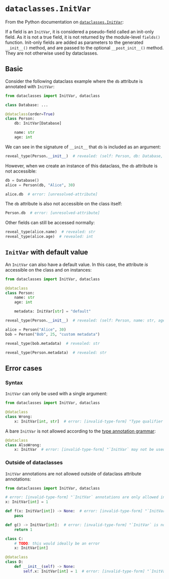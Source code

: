# `dataclasses.InitVar`

From the Python documentation on [`dataclasses.InitVar`]:

If a field is an `InitVar`, it is considered a pseudo-field called an init-only field. As it is not
a true field, it is not returned by the module-level `fields()` function. Init-only fields are added
as parameters to the generated `__init__()` method, and are passed to the optional `__post_init__()`
method. They are not otherwise used by dataclasses.

## Basic

Consider the following dataclass example where the `db` attribute is annotated with `InitVar`:

```py
from dataclasses import InitVar, dataclass

class Database: ...

@dataclass(order=True)
class Person:
    db: InitVar[Database]

    name: str
    age: int
```

We can see in the signature of `__init__` that `db` is included as an argument:

```py
reveal_type(Person.__init__)  # revealed: (self: Person, db: Database, name: str, age: int) -> None
```

However, when we create an instance of this dataclass, the `db` attribute is not accessible:

```py
db = Database()
alice = Person(db, "Alice", 30)

alice.db  # error: [unresolved-attribute]
```

The `db` attribute is also not accessible on the class itself:

```py
Person.db  # error: [unresolved-attribute]
```

Other fields can still be accessed normally:

```py
reveal_type(alice.name)  # revealed: str
reveal_type(alice.age)  # revealed: int
```

## `InitVar` with default value

An `InitVar` can also have a default value. In this case, the attribute *is* accessible on the class
and on instances:

```py
from dataclasses import InitVar, dataclass

@dataclass
class Person:
    name: str
    age: int

    metadata: InitVar[str] = "default"

reveal_type(Person.__init__)  # revealed: (self: Person, name: str, age: int, metadata: str = Literal["default"]) -> None

alice = Person("Alice", 30)
bob = Person("Bob", 25, "custom metadata")

reveal_type(bob.metadata)  # revealed: str

reveal_type(Person.metadata)  # revealed: str
```

## Error cases

### Syntax

`InitVar` can only be used with a single argument:

```py
from dataclasses import InitVar, dataclass

@dataclass
class Wrong:
    x: InitVar[int, str]  # error: [invalid-type-form] "Type qualifier `InitVar` expected exactly 1 argument, got 2"
```

A bare `InitVar` is not allowed according to the [type annotation grammar]:

```py
@dataclass
class AlsoWrong:
    x: InitVar  # error: [invalid-type-form] "`InitVar` may not be used without a type argument"
```

### Outside of dataclasses

`InitVar` annotations are not allowed outside of dataclass attribute annotations:

```py
from dataclasses import InitVar, dataclass

# error: [invalid-type-form] "`InitVar` annotations are only allowed in class-body scopes"
x: InitVar[int] = 1

def f(x: InitVar[int]) -> None:  # error: [invalid-type-form] "`InitVar` is not allowed in function parameter annotations"
    pass

def g() -> InitVar[int]:  # error: [invalid-type-form] "`InitVar` is not allowed in function return type annotations"
    return 1

class C:
    # TODO: this would ideally be an error
    x: InitVar[int]

@dataclass
class D:
    def __init__(self) -> None:
        self.x: InitVar[int] = 1  # error: [invalid-type-form] "`InitVar` annotations are not allowed for non-name targets"
```

[type annotation grammar]: https://typing.python.org/en/latest/spec/annotations.html#type-and-annotation-expressions
[`dataclasses.initvar`]: https://docs.python.org/3/library/dataclasses.html#dataclasses.InitVar

